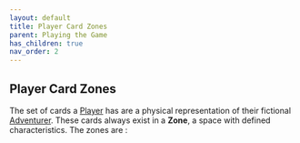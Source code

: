 ```yaml
---
layout: default
title: Player Card Zones
parent: Playing the Game
has_children: true
nav_order: 2
---
```



## Player Card Zones

The set of cards a [Player](https://plerpsandplerps.github.io/Sprouting-Tales/docs/Introduction/Basics.html#player-and-adventurer) has are a physical representation of their fictional [Adventurer](https://plerpsandplerps.github.io/Sprouting-Tales/docs/Introduction/Basics.html#player-and-adventurer). These cards always exist in a **Zone**, a space with defined characteristics. The zones are :

<!--

## Example Player Layout

-->
